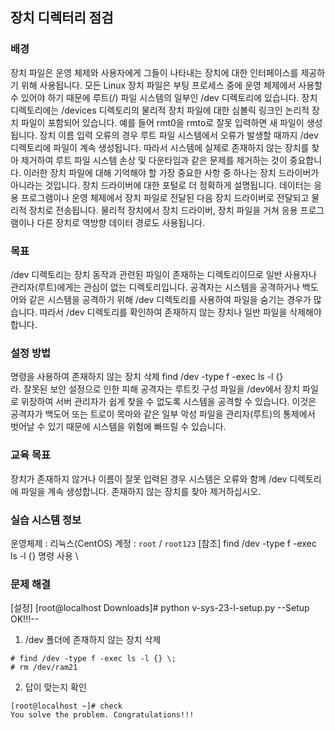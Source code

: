 ## 장치 디렉터리 점검

### 배경
장치 파일은 운영 체제와 사용자에게 그들이 나타내는 장치에 대한 인터페이스를 제공하기 위해 사용됩니다. 모든 Linux 장치 파일은 부팅 프로세스 중에 운영 체제에서 사용할 수 있어야 하기 때문에 루트(/) 파일 시스템의 일부인 /dev 디렉토리에 있습니다. 장치 디렉토리에는 /devices 디렉토리의 물리적 장치 파일에 대한 심볼릭 링크인 논리적 장치 파일이 포함되어 있습니다. 예를 들어 rmt0을 rmto로 잘못 입력하면 새 파일이 생성됩니다. 장치 이름 입력 오류의 경우 루트 파일 시스템에서 오류가 발생할 때까지 /dev 디렉토리에 파일이 계속 생성됩니다. 따라서 시스템에 실제로 존재하지 않는 장치를 찾아 제거하여 루트 파일 시스템 손상 및 다운타임과 같은 문제를 제거하는 것이 중요합니다.
이러한 장치 파일에 대해 기억해야 할 가장 중요한 사항 중 하나는 장치 드라이버가 아니라는 것입니다. 장치 드라이버에 대한 포털로 더 정확하게 설명됩니다. 데이터는 응용 프로그램이나 운영 체제에서 장치 파일로 전달된 다음 장치 드라이버로 전달되고 물리적 장치로 전송됩니다. 물리적 장치에서 장치 드라이버, 장치 파일을 거쳐 응용 프로그램이나 다른 장치로 역방향 데이터 경로도 사용됩니다.

### 목표
/dev 디렉토리는 장치 동작과 관련된 파일이 존재하는 디렉토리이므로 일반 사용자나 관리자(루트)에게는 관심이 없는 디렉토리입니다. 공격자는 시스템을 공격하거나 백도어와 같은 시스템을 공격하기 위해 /dev 디렉토리를 사용하여 파일을 숨기는 경우가 많습니다. 따라서 /dev 디렉토리를 확인하여 존재하지 않는 장치나 일반 파일을 삭제해야 합니다.

### 설정 방법
명령을 사용하여 존재하지 않는 장치 삭제
find /dev -type f -exec ls -l {} \
라. 잘못된 보안 설정으로 인한 피해
공격자는 루트킷 구성 파일을 /dev에서 장치 파일로 위장하여 서버 관리자가 쉽게 찾을 수 없도록 시스템을 공격할 수 있습니다. 이것은 공격자가 백도어 또는 트로이 목마와 같은 일부 악성 파일을 관리자(루트)의 통제에서 벗어날 수 있기 때문에 시스템을 위험에 빠뜨릴 수 있습니다.

### 교육 목표
장치가 존재하지 않거나 이름이 잘못 입력된 경우 시스템은 오류와 함께 /dev 디렉토리에 파일을 계속 생성합니다. 존재하지 않는 장치를 찾아 제거하십시오.

### 실습 시스템 정보
운영체제 : 리눅스(CentOS)
계정 : `root` / `root123`
[참조]
find /dev -type f -exec ls -l {} 명령 사용 \

### 문제 해결
[설정]
[root@localhost Downloads]# python v-sys-23-l-setup.py
--Setup OK!!!--

1. /dev 폴더에 존재하지 않는 장치 삭제
```
# find /dev -type f -exec ls -l {} \;
# rm /dev/ram21
```

2. 답이 맞는지 확인
```
[root@localhost ~]# check
You solve the problem. Congratulations!!!
```

